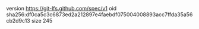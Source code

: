 version https://git-lfs.github.com/spec/v1
oid sha256:df0ca5c3c6873ed2a212897e4faebdf075004008893acc7ffda35a56cb2d9c13
size 245
